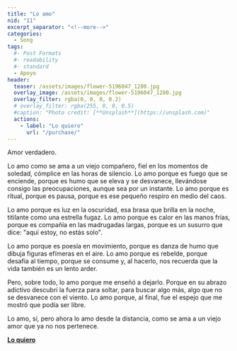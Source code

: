 ```yaml
---
title: "Lo amo"
nid: "11"
excerpt_separator: "<!--more-->"
categories:
  - Song
tags:
  #- Post Formats
  #- readability
  #- standard
  - Apoyo
header:
  teaser: /assets/images/flower-5196047_1280.jpg
  overlay_image: /assets/images/flower-5196047_1280.jpg
  overlay_filter: rgba(0, 0, 0, 0.2)
  # overlay_filter: rgba(255, 0, 0, 0.5)
  #caption: "Photo credit: [**Unsplash**](https://unsplash.com)"
  actions:
    - label: "Lo quiero"
      url: "/purchase/"
---
```

Amor verdadero.
<!--more-->

Lo amo como se ama a un viejo compañero, fiel en los momentos de soledad, cómplice en las horas de silencio. Lo amo porque es fuego que se enciende, porque es humo que se eleva y se desvanece, llevándose consigo las preocupaciones, aunque sea por un instante. Lo amo porque es ritual, porque es pausa, porque es ese pequeño respiro en medio del caos.

Lo amo porque es luz en la oscuridad, esa brasa que brilla en la noche, titilante como una estrella fugaz. Lo amo porque es calor en las manos frías, porque es compañía en las madrugadas largas, porque es un susurro que dice: "aquí estoy, no estás solo".

Lo amo porque es poesía en movimiento, porque es danza de humo que dibuja figuras efímeras en el aire. Lo amo porque es rebelde, porque desafía al tiempo, porque se consume y, al hacerlo, nos recuerda que la vida también es un lento arder.

Pero, sobre todo, lo amo porque me enseñó a dejarlo. Porque en su abrazo adictivo descubrí la fuerza para soltar, para buscar algo más, algo que no se desvanece con el viento. Lo amo porque, al final, fue el espejo que me mostró que podía ser libre.

Lo amo, sí, pero ahora lo amo desde la distancia, como se ama a un viejo amor que ya no nos pertenece.

[**Lo quiero**](/purchase/)

